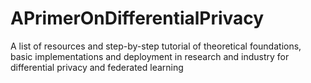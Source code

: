 # APrimerOnDifferentialPrivacy
A list of resources and step-by-step tutorial of theoretical foundations, basic implementations and deployment in research and industry for differential privacy and federated learning
